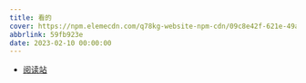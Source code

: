 ```yaml
---
title: 看的
cover: https://npm.elemecdn.com/q78kg-website-npm-cdn/09c8e42f-621e-49a3-94da-5afe1ddd9a31.jpg
abbrlink: 59fb923e
date: 2023-02-10 00:00:00
---
```


* [阅读站](https://amemei-github-io-reading.suswhw.top/)